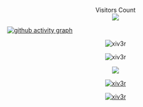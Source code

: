 <p align="center"> 
  Visitors Count
  <br>
  <img src="https://profile-counter.glitch.me/xiv3r/count.svg" /></p>
  
[![github activity graph](https://github-readme-activity-graph.vercel.app/graph?username=xiv3r&bg_color=000000&color=53f547&line=65f207&point=2c42ed&area=true&hide_border=true)](https://github.com/xiv3r/github-readme-activity-graph)


<p align="center"> <img src="https://komarev.com/ghpvc/?username=xiv3r&label=Profile%20views&color=0e75b6&style=flat" alt="xiv3r" /> </p>

<p align="center"> <img src="https://github-readme-stats.vercel.app/api?username=xiv3r&show_icons=true&theme=radical&show=reviews,discussions_started,discussions_answered,prs_merged,prs_merged_percentage" alt="xiv3r"/></a></p>


<p align="center"> <img src="https://github-readme-stats.vercel.app/api/top-langs/?username=xiv3r&theme=radical&layout=pie"/> </p>
                     
<p align="center"> <a href="https://github.com/xiv3r/github-readme-stats"> <img src="https://github-readme-streak-stats.herokuapp.com/?user=xiv3r&theme=radical&hide_border=false" alt="xiv3r" /></a></p>

<p align="center"> <a href="https://github.com/xiv3r/github-profile-trophy"><img src="https://github-profile-trophy.vercel.app/?username=xiv3r" alt="xiv3r" /></a></p>
